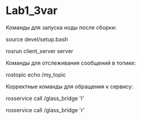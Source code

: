 # Lab1_3var

Команды для запуска ноды после сборки:

source devel/setup.bash

rosrun client_server server

Команды для отслеживания сообщений в топике:

rostopic echo /my_topic

Корректные команды для обращения к сервису:

rosservice call /glass_bridge 'l'

rosservice call /glass_bridge 'r'


